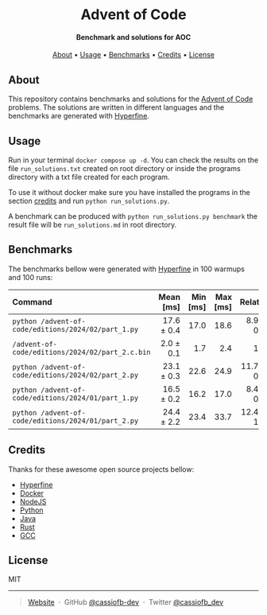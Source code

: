 <h1 align="center">
  Advent of Code
</h1>

<h4 align="center">Benchmark and solutions for AOC</h4>

<p align="center">
  <a href="#about">About</a> •
  <a href="#usage">Usage</a> •
  <a href="#benchmarks">Benchmarks</a> •
  <a href="#credits">Credits</a> •
  <a href="#license">License</a>
</p>

## About

This repository contains benchmarks and solutions for the [Advent of Code](https://adventofcode.com) problems.
The solutions are written in different languages and the benchmarks are generated with [Hyperfine](https://github.com/sharkdp/hyperfine).

## Usage

Run in your terminal ``docker compose up -d``. You can check the results on the file ``run_solutions.txt`` created on root directory or inside the programs directory with a txt file created for each program.

To use it without docker make sure you have installed the programs in the section [credits](#credits) and run ``python run_solutions.py``.

A benchmark can be produced with ``python run_solutions.py benchmark`` the result file will be ``run_solutions.md`` in root directory.

## Benchmarks

The benchmarks bellow were generated with [Hyperfine](https://github.com/sharkdp/hyperfine) in 100 warmups and 100 runs:

| Command | Mean [ms] | Min [ms] | Max [ms] | Relative |
|:---|---:|---:|---:|---:|
| `python /advent-of-code/editions/2024/02/part_1.py` | 17.6 ± 0.4 | 17.0 | 18.6 | 8.99 ± 0.48 |
| `/advent-of-code/editions/2024/02/part_2.c.bin` | 2.0 ± 0.1 | 1.7 | 2.4 | 1.00 |
| `python /advent-of-code/editions/2024/02/part_2.py` | 23.1 ± 0.3 | 22.6 | 24.9 | 11.79 ± 0.60 |
| `python /advent-of-code/editions/2024/01/part_1.py` | 16.5 ± 0.2 | 16.2 | 17.0 | 8.41 ± 0.42 |
| `python /advent-of-code/editions/2024/01/part_2.py` | 24.4 ± 2.2 | 23.4 | 33.7 | 12.46 ± 1.26 |

## Credits

Thanks for these awesome open source projects bellow:

- [Hyperfine](https://github.com/sharkdp/hyperfine)
- [Docker](https://github.com/docker)
- [NodeJS](https://github.com/nodejs)
- [Python](https://github.com/python)
- [Java](https://github.com/openjdk/jdk)
- [Rust](https://github.com/rust-lang/rust)
- [GCC](https://github.com/gcc-mirror/gcc)

## License

MIT

---

> [Website](https://cassiofernando.com) &nbsp;&middot;&nbsp;
> GitHub [@cassiofb-dev](https://github.com/cassiofb-dev) &nbsp;&middot;&nbsp;
> Twitter [@cassiofb_dev](https://twitter.com/cassiofb_dev)
